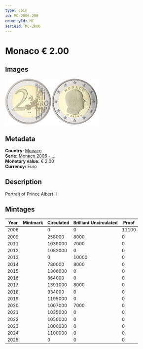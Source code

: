 ```yaml
---
type: coin
id: MC-2006-200
countryId: MC
serieId: MC-2006
---
```


# Monaco € 2.00

## Images

<img src="../../../Images/common-2002-200.webp" height="150" alt="Front image"><img src="Images/monaco-2006-200.webp" height="150" alt="Back image">

## Metadata

**Country:** [Monaco](../index.md)\
**Serie:** [Monaco 2006 - ...](index.md)\
**Monetary value:** € 2.00\
**Currency:** Euro

## Description

Portrait of Prince Albert II

## Mintages

| Year | Mintmark | Circulated | Brilliant Uncirculated | Proof |
| ---- | -------- | ---------- | ---------------------- | ----- |
| 2006 |          | 0          | 0                      | 11100 |
| 2009 |          | 258000     | 8000                   | 0     |
| 2011 |          | 1039000    | 7000                   | 0     |
| 2012 |          | 1082000    | 0                      | 0     |
| 2013 |          | 0          | 10000                  | 0     |
| 2014 |          | 780000     | 8000                   | 0     |
| 2015 |          | 1306000    | 0                      | 0     |
| 2016 |          | 864000     | 0                      | 0     |
| 2017 |          | 1391000    | 8000                   | 0     |
| 2018 |          | 934000     | 0                      | 0     |
| 2019 |          | 1195000    | 0                      | 0     |
| 2020 |          | 1007000    | 7000                   | 0     |
| 2021 |          | 1035000    | 0                      | 0     |
| 2022 |          | 1050000    | 0                      | 0     |
| 2023 |          | 1000000    | 0                      | 0     |
| 2024 |          | 1100000    | 0                      | 0     |
| 2025 |          | 0          | 0                      | 0     |
